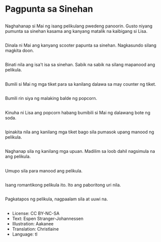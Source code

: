 # Pagpunta sa Sinehan

##
Naghahanap si Mai ng isang pelikulang pwedeng panoorin. Gusto niyang pumunta sa sinehan kasama ang kanyang matalik na kaibigang si Lisa.

##
Dinala ni Mai ang kanyang scooter papunta sa sinehan. Nagkasundo silang magkita doon.

##
Binati nila ang isa't isa sa sinehan. Sabik na sabik na silang mapanood ang pelikula.

##
Bumili si Mai ng mga tiket para sa kanilang dalawa sa may counter ng tiket.

##
Bumili rin siya ng malaking balde ng popcorn.

##
Kinuha ni Lisa ang popcorn habang bumibili si Mai ng dalawang bote ng soda.

##
Ipinakita nila ang kanilang mga tiket bago sila pumasok upang manood ng pelikula.

##
Naghanap sila ng kanilang mga upuan. Madilim sa loob dahil nagsimula na ang pelikula.

##
Umupo sila para manood ang pelikula.

##
Isang romantikong pelikula ito. Ito ang paboritong uri nila.

##
Pagkatapos ng pelikula, nagpaalam sila at uuwi na.

##
* License: CC BY-NC-SA
* Text: Espen Stranger-Johannessen
* Illustration: Aakanee
* Translation: Christlaine
* Language: tl
